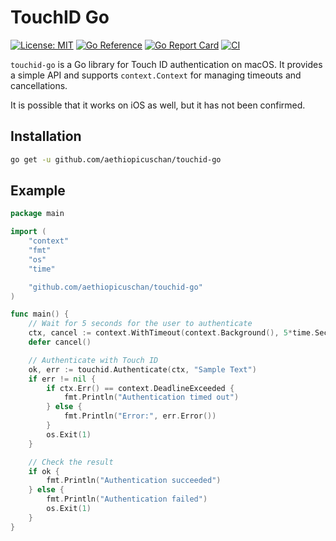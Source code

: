# TouchID Go

[![License: MIT](https://img.shields.io/badge/License-MIT-brightgreen?style=flat-square)](/LICENSE)
[![Go Reference](https://pkg.go.dev/badge/github.com/aethiopicuschan/touchid-go.svg)](https://pkg.go.dev/github.com/aethiopicuschan/touchid-go)
[![Go Report Card](https://goreportcard.com/badge/github.com/aethiopicuschan/touchid-go)](https://goreportcard.com/report/github.com/aethiopicuschan/touchid-go)
[![CI](https://github.com/aethiopicuschan/touchid-go/actions/workflows/ci.yaml/badge.svg)](https://github.com/aethiopicuschan/touchid-go/actions/workflows/ci.yaml)

`touchid-go` is a Go library for Touch ID authentication on macOS. It provides a simple API and supports `context.Context` for managing timeouts and cancellations.

It is possible that it works on iOS as well, but it has not been confirmed.

## Installation

```sh
go get -u github.com/aethiopicuschan/touchid-go
```

## Example

```go
package main

import (
	"context"
	"fmt"
	"os"
	"time"

	"github.com/aethiopicuschan/touchid-go"
)

func main() {
	// Wait for 5 seconds for the user to authenticate
	ctx, cancel := context.WithTimeout(context.Background(), 5*time.Second)
	defer cancel()

	// Authenticate with Touch ID
	ok, err := touchid.Authenticate(ctx, "Sample Text")
	if err != nil {
		if ctx.Err() == context.DeadlineExceeded {
			fmt.Println("Authentication timed out")
		} else {
			fmt.Println("Error:", err.Error())
		}
		os.Exit(1)
	}

	// Check the result
	if ok {
		fmt.Println("Authentication succeeded")
	} else {
		fmt.Println("Authentication failed")
		os.Exit(1)
	}
}
```
